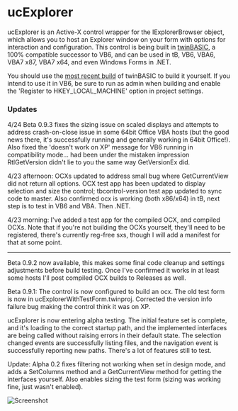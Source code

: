 # ucExplorer

ucExplorer is an Active-X control wrapper for the IExplorerBrowser object, which allows you to host an Explorer window on your form with options for interaction and configuration. This control is being built in [twinBASIC](https://twinbasic.com/), a 100% compatible successor to VB6, and can be used in tB, VB6, VBA6, VBA7 x87, VBA7 x64, and even Windows Forms in .NET. 

You should use the [most recent build](https://github.com/twinbasic/twinbasic/releases) of twinBASIC to build it yourself. If you intend to use it in VB6, be sure to run as admin when building and enable the 'Register to HKEY_LOCAL_MACHINE' option in project settings.

### Updates

4/24 Beta 0.9.3 fixes the sizing issue on scaled displays and attempts to address crash-on-close issue in some 64bit Office VBA hosts (but the good news there, it's successfully running and generally working in 64bit Office!). Also fixed the 'doesn't work on XP' message for VB6 running in compatibility mode... had been under the mistaken impression RtlGetVersion didn't lie to you the same way GetVersionEx did.

4/23 afternoon: OCXs updated to address small bug where GetCurrentView did not return all options. OCX test app has been updated to display selection and size the control; tbcontrol-version test app updated to sync code to master. Also confirmed ocx is working (both x86/x64) in tB, next step is to test in VB6 and VBA. Then .NET.

4/23 morning: I've added a test app for the compiled OCX, and compiled OCXs. Note that if you're not building the OCXs yourself, they'll need to be registered, there's currently reg-free sxs, though I will add a manifest for that at some point.

---

Beta 0.9.2 now available, this makes some final code cleanup and settings adjustments before build testing. Once I've confirmed it works in at least some hosts I'll post compiled OCX builds to Releases as well. 


Beta 0.9.1: The control is now configured to build an ocx. The old test form is now in ucExplorerWithTestForm.twinproj. Corrected the version info failure bug making the control think it was on XP. 

ucExplorer is now entering alpha testing. The initial feature set is complete, and it's loading to the correct startup path, and the implemented interfaces are being called without raising errors in their default state. The selection changed events are successfully listing files, and the navigation event is successfully reporting new paths. There's a lot of features still to test.

Update: Alpha 0.2 fixes filtering not working when set in design mode, and adds a SetColumns method and a GetCurrentView method for getting the interfaces yourself. Also enables sizing the test form (sizing was working fine, just wasn't enabled). 

![Screenshot](https://i.imgur.com/EEt3D8F.jpg)
